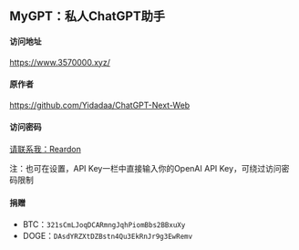 ## MyGPT：私人ChatGPT助手



#### 访问地址
https://www.3570000.xyz/

#### 原作者
https://github.com/Yidadaa/ChatGPT-Next-Web

#### 访问密码
[请联系我：Reardon](https://twitter.com/ReardonYang)

注：也可在设置，API Key一栏中直接输入你的OpenAI API Key，可绕过访问密码限制

#### 捐赠
* BTC：`321sCmLJoqDCARmngJqhPiomBbs2BBxuXy`
* DOGE：`DAsdYRZXtDZBstn4Qu3EkRnJr9g3EwRemv`
